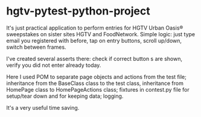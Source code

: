 # hgtv-pytest-python-project
It's just practical application to perform entries for HGTV Urban Oasis® sweepstakes on sister sites HGTV and FoodNetwork. Simple logic: just type email you registered with before, tap on entry buttons, scroll up/down, switch between frames.

I've created several asserts there: check if correct button s are shown, verify you did not enter already today.

Here I used POM to separate page objects and actions from the test file; inheritance from the BaseClass class to the test class, inheritance from HomePage class to HomePageActions class; fixtures in contest.py file for setup/tear down and for keeping data; logging.

It's a very useful time saving.